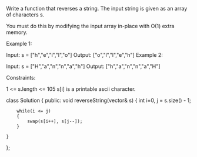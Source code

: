 Write a function that reverses a string. The input string is given as an array of characters s.

You must do this by modifying the input array in-place with O(1) extra memory.

 

Example 1:

Input: s = ["h","e","l","l","o"]
Output: ["o","l","l","e","h"]
Example 2:

Input: s = ["H","a","n","n","a","h"]
Output: ["h","a","n","n","a","H"]
 

Constraints:

1 <= s.length <= 105
s[i] is a printable ascii character.


class Solution {
public:
    void reverseString(vector<char>& s) {
        int i=0, j = s.size() - 1;
        
        while(i <= j)
        {
            swap(s[i++], s[j--]);
        }
        
    }
};